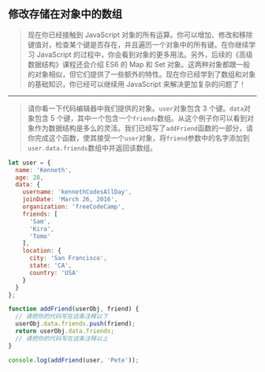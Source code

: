 ## 修改存储在对象中的数组

> 现在你已经接触到 JavaScript 对象的所有运算。你可以增加、修改和移除键值对，检查某个键是否存在，并且遍历一个对象中的所有键。在你继续学习 JavaScript 的过程中，你会看到对象的更多用法。另外，后续的《高级数据结构》课程还会介绍 ES6 的 Map 和 Set 对象。这两种对象都跟一般的对象相似，但它们提供了一些额外的特性。现在你已经学到了数组和对象的基础知识，你已经可以继续用 JavaScript 来解决更加复杂的问题了！

---

> 请你看一下代码编辑器中我们提供的对象。`user`对象包含 3 个键。`data`对象包含 5 个键，其中一个包含一个`friends`数组。从这个例子你可以看到对象作为数据结构是多么的灵活。我们已经写了`addFriend`函数的一部分，请你完成这个函数，使其接受一个`user`对象，将`friend`参数中的名字添加到`user.data.friends`数组中并返回该数组。

```js
let user = {
  name: 'Kenneth',
  age: 28,
  data: {
    username: 'kennethCodesAllDay',
    joinDate: 'March 26, 2016',
    organization: 'freeCodeCamp',
    friends: [
      'Sam',
      'Kira',
      'Tomo'
    ],
    location: {
      city: 'San Francisco',
      state: 'CA',
      country: 'USA'
    }
  }
};

function addFriend(userObj, friend) {
  // 请把你的代码写在这条注释以下
  userObj.data.friends.push(friend);
  return userObj.data.friends;
  // 请把你的代码写在这条注释以上
}

console.log(addFriend(user, 'Pete'));
```

